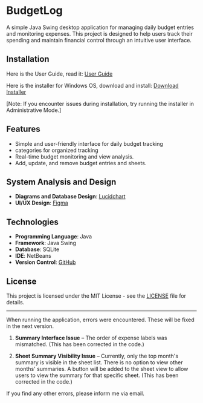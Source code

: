 # BudgetLog 

A simple Java Swing desktop application for managing daily budget entries and monitoring expenses. This project is designed to help users track their spending and maintain financial control through an intuitive user interface.

## Installation
Here is the User Guide, read it: [User Guide](https://drive.google.com/file/d/1KxvN0-_-QrsTzImXhuUVR-XUYjbF_748/view?usp=sharing)

Here is the installer for Windows OS, download and install: [Download Installer](https://github.com/MadeeshaSK/BudgetLog/releases/download/BudgetLog_v1/BudgetLog_v1_installer.zip)

[Note: If you encounter issues during installation, try running the installer in Administrative Mode.]


## Features

- Simple and user-friendly interface for daily budget tracking
- categories for organized tracking
- Real-time budget monitoring and view analysis.
- Add, update, and remove budget entries and sheets.

## System Analysis and Design

- **Diagrams and Database Design**: [Lucidchart](https://lucid.app/lucidchart/cc458c54-7243-4c40-a7b0-c64b9a8110b0/edit?viewport_loc=-1564%2C-668%2C4013%2C1746%2C0_0&invitationId=inv_9594c965-68c2-40cc-85f0-60b22e9d59cc)
- **UI/UX Design**: [Figma](https://www.figma.com/design/0GxIHlAeJqPDUR4fGikoFF/BudgetLog?node-id=1-3&t=GPARyc6HZuRFr1il-1)

## Technologies

- **Programming Language**: Java
- **Framework**: Java Swing
- **Database**: SQLite
- **IDE**: NetBeans
- **Version Control**: [GitHub](https://github.com/MadeeshaSK/BudgetLog.git)

## License

This project is licensed under the MIT License - see the [LICENSE](https://drive.google.com/file/d/1vKyz7fD0ZqcaPzlLoxb0RWljvvTnROhP/view?usp=sharing) file for details.

----------------------------
When running the application, errors were encountered. These will be fixed in the next version.  

1) **Summary Interface Issue** – The order of expense labels was mismatched. (This has been corrected in the code.)  

2) **Sheet Summary Visibility Issue** – Currently, only the top month's summary is visible in the sheet list. There is no option to view other months' summaries. A button will be added to the sheet view to allow users to view the summary for that specific sheet.  (This has been corrected in the code.)

If you find any other errors, please inform me via email.




